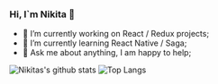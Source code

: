 ### Hi, I`m Nikita 👋

- 🔭 I’m currently working on React / Redux projects;
- 🌱 I’m currently learning React Native / Saga;
- 💬 Ask me about anything, I am happy to help;

![Nikitas's github stats](https://github-readme-stats.vercel.app/api?username=rbkv-dev&show_icons=true&count_private=true)
![Top Langs](https://github-readme-stats.vercel.app/api/top-langs/?username=rbkv-dev&layout=default&card_width=495)
